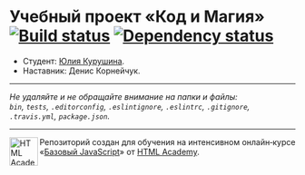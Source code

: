 # Учебный проект «Код и Магия» [![Build status][travis-image]][travis-url] [![Dependency status][dependency-image]][dependency-url]

* Студент: [Юлия Курушина](https://up.htmlacademy.ru/javascript/8/user/295545).
* Наставник: Денис Корнейчук.
---

_Не удаляйте и не обращайте внимание на папки и файлы:_<br>
_`bin`, `tests`, `.editorconfig`, `.eslintignore`, `.eslintrc`, `.gitignore`, `.travis.yml`, `package.json`._

---

<a href="https://htmlacademy.ru/intensive/javascript"><img align="left" width="50" height="50" title="HTML Academy" src="https://up.htmlacademy.ru/static/img/intensive/javascript/logo-for-github.svg"></a>

Репозиторий создан для обучения на интенсивном онлайн‑курсе «[Базовый JavaScript](https://htmlacademy.ru/intensive/javascript)» от [HTML Academy](https://htmlacademy.ru).

[travis-image]: https://travis-ci.org/htmlacademy-javascript/295545-code-and-magick.svg?branch=master
[travis-url]: https://travis-ci.org/htmlacademy-javascript/295545-code-and-magick
[dependency-image]: https://david-dm.org/htmlacademy-javascript/295545-code-and-magick.svg?style=flat-square
[dependency-url]: https://david-dm.org/htmlacademy-javascript/295545-code-and-magick
